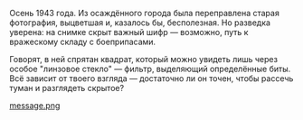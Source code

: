Осень 1943 года. Из осаждённого города была переправлена старая фотография, выцветшая и, казалось бы, бесполезная. Но разведка уверена: на снимке скрыт важный шифр — возможно, путь к вражескому складу с боеприпасами.

Говорят, в ней спрятан квадрат, который можно увидеть лишь через особое "линзовое стекло" — фильтр, выделяющий определённые биты. Всё зависит от твоего взгляда — достаточно ли он точен, чтобы рассечь туман и разглядеть скрытое?

[message.png](message.png)
